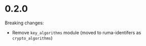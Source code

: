 # 0.2.0

Breaking changes:

* Remove `key_algorithms` module (moved to ruma-identifers as `crypto_algorithms`)
